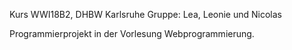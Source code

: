 Kurs WWI18B2, DHBW Karlsruhe
Gruppe: Lea, Leonie und Nicolas

Programmierprojekt in der Vorlesung Webprogrammierung.
